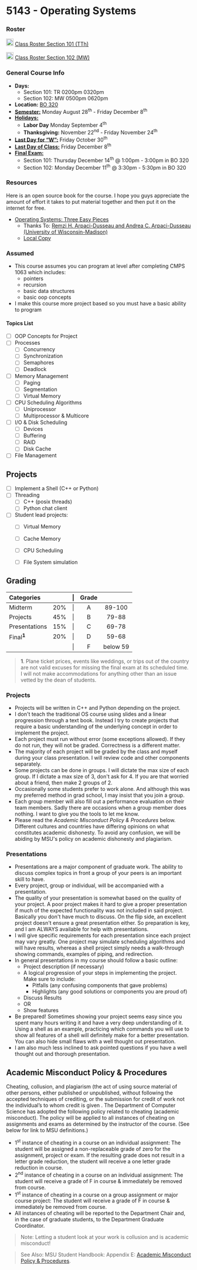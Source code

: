 # 5143 - Operating Systems

### Roster

<img src="https://images2.imgbox.com/35/7c/I0dU5rrM_o.png" width="20"> [Class Roster Section 101 (TTh)](https://docs.google.com/spreadsheets/d/1BQd54B5ROkXxd0QA9keMOFl5iev9BVzYPaPTdKIwZ4s/edit?usp=sharing)

<img src="https://images2.imgbox.com/35/7c/I0dU5rrM_o.png" width="20"> [Class Roster Section 102 (MW)](https://docs.google.com/spreadsheets/d/1fj4kxRc3PV5O_S3b6NjwIHQuC8tHzCN1370h5aI-MeE/edit?usp=sharing)




### General Course Info
- __Days:__ 
  - Section 101: TR 0200pm 0320pm
  - Section 102: MW 0500pm 0620pm 
- __Location:__ [BO 320](https://goo.gl/maps/19yTKot4pnxjgYqr9)
- [__Semester:__](https://msutexas.edu/registrar/_assets/files/pdfs/acadcal2324.pdf) Monday August 28<sup>th</sup> - Friday December 8<sup>th</sup>
- [__Holidays:__](https://msutexas.edu/registrar/_assets/files/pdfs/acadcal2324.pdf)
  - __Labor Day__ Monday September 4<sup>th</sup>
  - __Thanksgiving:__  November 22<sup>nd</sup> - Friday November 24<sup>th</sup> 
- [__Last Day for “W”:__](https://msutexas.edu/registrar/_assets/files/pdfs/acadcal2324.pdf)  Friday October 30<sup>th</sup>
- [__Last Day of Class:__](https://msutexas.edu/registrar/_assets/files/pdfs/acadcal2324.pdf) Friday December 8<sup>th</sup>
- [__Final Exam:__](https://msutexas.edu/registrar/_assets/files/pdfs/finalexamschedulespringfall2023.pdf)
  - Section 101: Thursday December 14<sup>th</sup> @ 1:00pm - 3:00pm in BO 320
  - Section 102: Monday December 11<sup>th</sup> @ 3:30pm - 5:30pm in BO 320


### Resources

Here is an open source book for the course. I hope you guys appreciate the amount of effort it takes to put material together and then put it on the internet for free.

- [Operating Systems: Three Easy Pieces](https://pages.cs.wisc.edu/~remzi/OSTEP/)
  - Thanks To: [Remzi H. Arpaci-Dusseau and Andrea C. Arpaci-Dusseau (University of Wisconsin-Madison)](http://people.scs.carleton.ca/~michiel/)
  - [Local Copy](Resources/01-Books/Operating_Systems-Three_Easy_Pieces.pdf)

### Assumed

- This course assumes you can program at level after completing CMPS 1063 which includes:
  - pointers
  - recursion
  - basic data structures
  - basic oop concepts 
- I make this course more project based so you must have a basic ability to program 


#### Topics List

- [ ] OOP Concepts for Project
- [ ] Processes
    - [ ] Concurrency
    - [ ] Synchronization
    - [ ] Semaphores
    - [ ] Deadlock
- [ ] Memory Management
    - [ ] Paging
    - [ ] Segmentation
    - [ ] Virtual Memory
- [ ] CPU Scheduling Algorithms
    - [ ] Uniprocessor
    - [ ] Multiprocessor & Multicore
- [ ] I/O & Disk Scheduling
    - [ ] Devices
    - [ ] Buffering
    - [ ] RAID
    - [ ] Disk Cache
- [ ] File Management

## Projects

- [ ] Implement a Shell (C++ or Python)
- [ ] Threading
  - [ ] C++ (posix threads)
  - [ ] Python chat client
- [ ] Student lead projects:
  - [ ] Virtual Memory 
  - [ ] Cache Memory
  - [ ] CPU Scheduling
  - [ ] File System simulation
  

## Grading

| Categories            |       |  \|   | Grade |          |
| :-------------------- | :---: | :---: | :---: | :------: |
| Midterm               |  20%  |  \|   |   A   |  89-100  |
| Projects              |  45%  |  \|   |   B   |  79-88   |
| Presentations         |  15%  |  \|   |   C   |  69-78   |
| Final<sup>**1**</sup> |  20%  |  \|   |   D   |  59-68   |
|                       |       |  \|   |   F   | below 59 |
>**1**. Plane ticket prices, events like weddings, or trips out of the country are not valid excuses for missing the final exam at its scheduled time. I will not make accommodations for anything other than an issue vetted by the dean of students. 

### Projects

- Projects will be written in C++ and Python depending on the project. 
- I don't teach the traditional OS course using slides and a linear progression through a text book. Instead I try to create projects that require a basic understanding of the underlying concept in order to implement the project. 
- Each project must run without error (some exceptions allowed). If they do not run, they will not be graded. Correctness is a different matter. 
- The majority of each project will be graded by the class and myself during your class presentation. I will review code and other components separately.
- Some projects can be done in groups. I will dictate the max size of each group. If I dictate a max size of 3, don't ask for 4. If you are that worried about a friend, then make 2 groups of 2. 
- Occasionally some students prefer to work alone. And although this was my preferred method in grad school, I may insist that you join a group. 
- Each group member will also fill out a performance evaluation on their team members. Sadly there are occasions when a group member does nothing. I want to give you the tools to let me know.
- Please read the *Academic Misconduct Policy & Procedures* below. Different cultures and countries have differing opinions on what constitutes academic dishonesty. To avoid any confusion, we will be abiding by MSU's policy on academic dishonesty and plagiarism. 

### Presentations

- Presentations are a major component of graduate work. The ability to discuss complex topics in front a group of your peers is an important skill to have. 
- Every project, group or individual, will be accompanied with a presentation.
- The quality of your presentation is somewhat based on the quality of your project. A poor project makes it hard to give a proper presentation if much of the expected functionality was not included in said project. Basically you don't have much to discuss. On the flip side, an excellent project doesn't ensure a great presentation either. So preparation is key, and I am ALWAYS available for help with presentations.
- I will give specific requirements for each presentation since each project may vary greatly. One project may simulate scheduling algorithms and will have results, whereas a shell project simply needs a walk-through showing commands, examples of piping, and redirection.  
- In general presentations in my course should follow a basic outline:
  - Project description (if necessary)
  - A logical progression of your steps in implementing the project. Make sure to include:
    - Pitfalls (any confusing components that gave problems)
    - Highlights (any good solutions or components you are proud of)
  - Discuss Results
  - OR
  - Show features
- Be prepared! Sometimes showing your project seems easy since you spent many hours writing it and have a very deep understanding of it. Using a shell as an example, practicing which commands you will use to show all features of a shell will definitely make for a better presentation. You can also hide small flaws with a well thought out presentation. 
- I am also much less inclined to ask pointed questions if you have a well thought out and thorough presentation.


## Academic Misconduct Policy & Procedures

Cheating, collusion, and plagiarism (the act of using source material of other persons, either published or unpublished, without following the accepted techniques of crediting, or the submission for credit of work not the individual’s to whom credit is given . The Department of Computer Science has adopted the following policy related to cheating (academic misconduct).  The policy will be applied to all instances of cheating on assignments and exams as determined by the instructor of the course.  (See below for link to MSU definitions.)

- 1<sup>st</sup> instance of cheating in a course on an individual assignment: The student will be assigned a non-replaceable grade of zero for the assignment, project or exam.  If the resulting grade does not result in a letter grade reduction, the student will receive a one letter grade reduction in course.
- 2<sup>nd</sup> instance of cheating in a course on an individual assignment: The student will receive a grade of F in course & immediately be removed from course.
- 1<sup>st</sup> instance of cheating in a course on a group assignment or major course project: The student will receive a grade of F in course & immediately be removed from course.
- All instances of cheating will be reported to the Department Chair and, in the case of graduate students, to the Department Graduate Coordinator.
  
>Note: Letting a student look at your work is collusion and is academic misconduct!
 
>See Also:   MSU Student Handbook: Appendix E: [Academic Misconduct Policy & Procedures](https://msutexas.edu/student-life/_assets/files/handbook.pdf).

